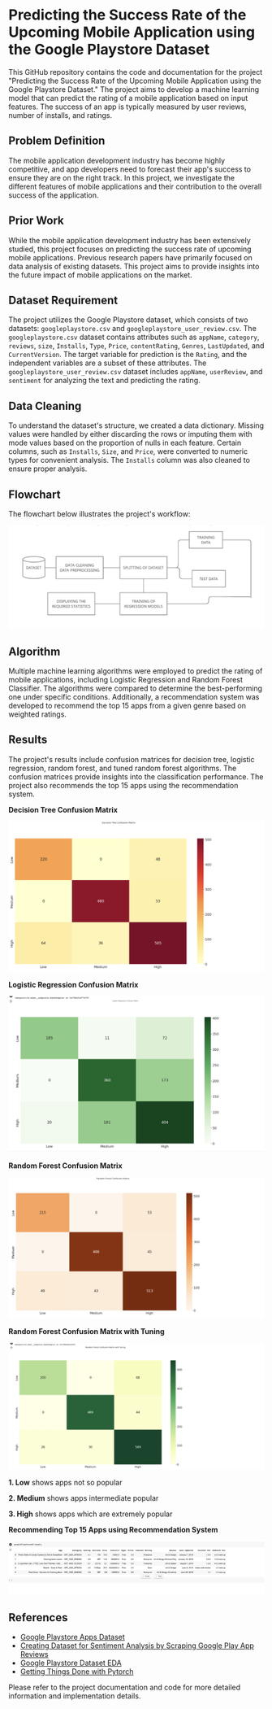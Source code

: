 # Predicting the Success Rate of the Upcoming Mobile Application using the Google Playstore Dataset

This GitHub repository contains the code and documentation for the project "Predicting the Success Rate of the Upcoming Mobile Application using the Google Playstore Dataset." The project aims to develop a machine learning model that can predict the rating of a mobile application based on input features. The success of an app is typically measured by user reviews, number of installs, and ratings.

## Problem Definition
The mobile application development industry has become highly competitive, and app developers need to forecast their app's success to ensure they are on the right track. In this project, we investigate the different features of mobile applications and their contribution to the overall success of the application.

## Prior Work
While the mobile application development industry has been extensively studied, this project focuses on predicting the success rate of upcoming mobile applications. Previous research papers have primarily focused on data analysis of existing datasets. This project aims to provide insights into the future impact of mobile applications on the market.

## Dataset Requirement
The project utilizes the Google Playstore dataset, which consists of two datasets: `googleplaystore.csv` and `googleplaystore_user_review.csv`. The `googleplaystore.csv` dataset contains attributes such as `appName`, `category`, `reviews`, `size`, `Installs`, `Type`, `Price`, `contentRating`, `Genres`, `LastUpdated`, and `CurrentVersion`. The target variable for prediction is the `Rating`, and the independent variables are a subset of these attributes. The `googleplaystore_user_review.csv` dataset includes `appName`, `userReview`, and `sentiment` for analyzing the text and predicting the rating.

## Data Cleaning
To understand the dataset's structure, we created a data dictionary. Missing values were handled by either discarding the rows or imputing them with mode values based on the proportion of nulls in each feature. Certain columns, such as `Installs`, `Size`, and `Price`, were converted to numeric types for convenient analysis. The `Installs` column was also cleaned to ensure proper analysis.

## Flowchart
The flowchart below illustrates the project's workflow:

![Flowchart](https://github.com/Romilj012/Predicting-the-Success-Rate-of-the-Upcoming-Mobile-Application-using-the-Google-Playstore-Dataset/blob/main/Screenshot%202023-05-25%20at%204.42.02%20PM.png)

## Algorithm
Multiple machine learning algorithms were employed to predict the rating of mobile applications, including Logistic Regression and Random Forest Classifier. The algorithms were compared to determine the best-performing one under specific conditions. Additionally, a recommendation system was developed to recommend the top 15 apps from a given genre based on weighted ratings.

## Results
The project's results include confusion matrices for decision tree, logistic regression, random forest, and tuned random forest algorithms. The confusion matrices provide insights into the classification performance. The project also recommends the top 15 apps using the recommendation system.

**Decision Tree Confusion Matrix**

![Decision Tree Confusion Matrix](https://github.com/Romilj012/Predicting-the-Success-Rate-of-the-Upcoming-Mobile-Application-using-the-Google-Playstore-Dataset/blob/main/Decision%20Con%20Matrix.png)

**Logistic Regression Confusion Matrix**

![Logistic Regression Confusion Matrix](https://github.com/Romilj012/Predicting-the-Success-Rate-of-the-Upcoming-Mobile-Application-using-the-Google-Playstore-Dataset/blob/main/logistic%20reg%20confusion%20matrix.png)

**Random Forest Confusion Matrix**

![Random Forest Confusion Matrix](https://github.com/Romilj012/Predicting-the-Success-Rate-of-the-Upcoming-Mobile-Application-using-the-Google-Playstore-Dataset/blob/main/random%20forest%20confusion%20matrix%20.png)

**Random Forest Confusion Matrix with Tuning**

![Random Forest Confusion Matrix with Tuning](https://github.com/Romilj012/Predicting-the-Success-Rate-of-the-Upcoming-Mobile-Application-using-the-Google-Playstore-Dataset/blob/main/Random%20Forest%20Con%20Ma%20with%20tuning.png)

**1. Low** shows apps not so popular 

**2. Medium** shows apps intermediate popular

**3. High** shows apps which are extremely popular

**Recommending Top 15 Apps using Recommendation System**

![Recommending Top 15 Apps using Recommendation System](https://github.com/Romilj012/Predicting-the-Success-Rate-of-the-Upcoming-Mobile-Application-using-the-Google-Playstore-Dataset/blob/main/Screenshot%202022-12-16%20at%2010.32.00%20PM.png)

## References
- [Google Playstore Apps Dataset](https://www.kaggle.com/datasets/gauthamp10/google-playstore-apps)
- [Creating Dataset for Sentiment Analysis by Scraping Google Play App Reviews](https://towardsdatascience.com/create-dataset-for-sentiment-analysis-by-scraping-google-play-app-reviews-using-python-ceaaa0e41c1)
- [Google Playstore Dataset EDA](https://github.com/vibhuti03/Google-Playstore-Dataset-EDAe)
- [Getting Things Done with Pytorch](https://github.com/curiousily/Getting-Things-Done-with-Pytorch)

Please refer to the project documentation and code for more detailed information and implementation details.
